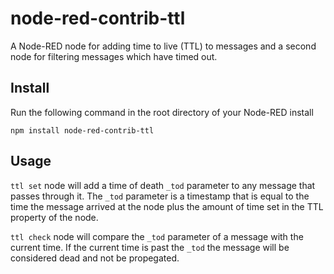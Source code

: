 node-red-contrib-ttl
========================
A Node-RED node for adding time to live (TTL) to messages and a second node for filtering messages which have timed out.

Install
-------
Run the following command in the root directory of your Node-RED install

    npm install node-red-contrib-ttl

Usage
-------

`ttl set` node will add a time of death `_tod` parameter to any message that passes through it.  The `_tod` parameter is a timestamp that is equal to the time the message arrived at the node plus the amount of time set in the TTL property of the node.

`ttl check` node will compare the `_tod` parameter of a message with the current time.  If the current time is past the `_tod` the message will be considered dead and not be propegated.

